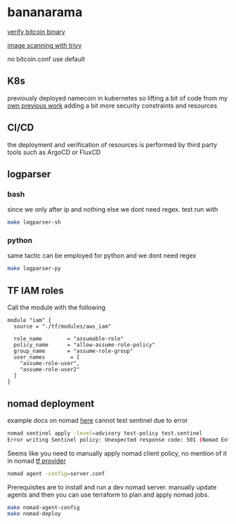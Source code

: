 # bananarama

[verify bitcoin binary](https://github.com/bitcoin/bitcoin/blob/master/contrib/verify-binaries/README.md)

[image scanning with trivy](https://aquasecurity.github.io/trivy/v0.17.2/installation/)

no bitcoin.conf use default

## K8s
previously deployed namecoin in kubernetes so lifting a bit of code from my [own previous work](https://github.com/ekhaydarov/home-k8s/tree/master/home/nmc/templates)
adding a bit more security constraints and resources

## CI/CD
the deployment and verification of resources is performed by third party tools such as ArgoCD or FluxCD

## logparser
### bash
since we only after ip and nothing else we dont need regex. test run with 
```bash
make logparser-sh
```
### python
same tactic can be employed for python and we dont need regex
```bash
make logparser-py
```

## TF IAM roles
Call the module with the following 
```
module "iam" {
  source = "./tf/modules/aws_iam"

  role_name        = "assumable-role"
  policy_name      = "allow-assume-role-policy"
  group_name       = "assume-role-group"
  user_names        = [
    "assume-role-user",
    "assume-role-user2"
  ]
}
```

## nomad deployment
example docs on nomad [here](https://github.com/hashicorp/nomad-guides/tree/master/application-deployment/microservices)
cannot test sentinel due to error
```bash
nomad sentinel apply -level=advisory test-policy test.sentinel
Error writing Sentinel policy: Unexpected response code: 501 (Nomad Enterprise only endpoint)
```

Seems like you need to manually apply nomad client policy, no mention of it in nomad [tf provider ](https://registry.terraform.io/providers/hashicorp/nomad/latest/docs)
```bash
nomad agent -config=server.conf
```

Prerequisites are to install and run a dev nomad server. manually update agents and then you can use terraform to plan and apply nomad jobs.
```bash
make nomad-agent-config
make nomad-deploy
```
